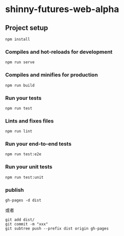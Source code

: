 # shinny-futures-web-alpha

## Project setup
```
npm install
```

### Compiles and hot-reloads for development
```
npm run serve
```

### Compiles and minifies for production
```
npm run build
```

### Run your tests
```
npm run test
```

### Lints and fixes files
```
npm run lint
```

### Run your end-to-end tests
```
npm run test:e2e
```

### Run your unit tests
```
npm run test:unit
```

### publish
```
gh-pages -d dist
```
或者
```
git add dist/
git commit -m "xxx"
git subtree push --prefix dist origin gh-pages
```

